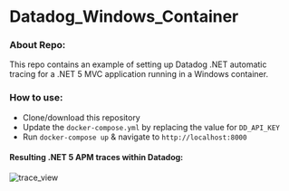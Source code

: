 # Datadog_Windows_Container
### About Repo: 

This repo contains an example of setting up Datadog .NET automatic tracing for a .NET 5 MVC application running in a Windows container. 

### How to use: 

- Clone/download this repository
- Update the `docker-compose.yml` by replacing the value for `DD_API_KEY`
- Run `docker-compose up` & navigate to `http://localhost:8000` 

#### Resulting .NET 5 APM traces within Datadog: 
![trace_view](https://user-images.githubusercontent.com/7599081/118568633-19d91300-b72d-11eb-8ea1-02ee10d388a0.png)
